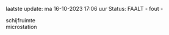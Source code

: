 laatste update: 
ma 16-10-2023 17:06   uur 
Status: FAALT - fout - 
<div class="service R">schijfruimte</div><div class="service Y">microstation</div>